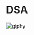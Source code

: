 # DSA
![giphy](https://user-images.githubusercontent.com/106109563/208149694-3e5560e4-7656-495e-920d-93ef4023130f.gif)
